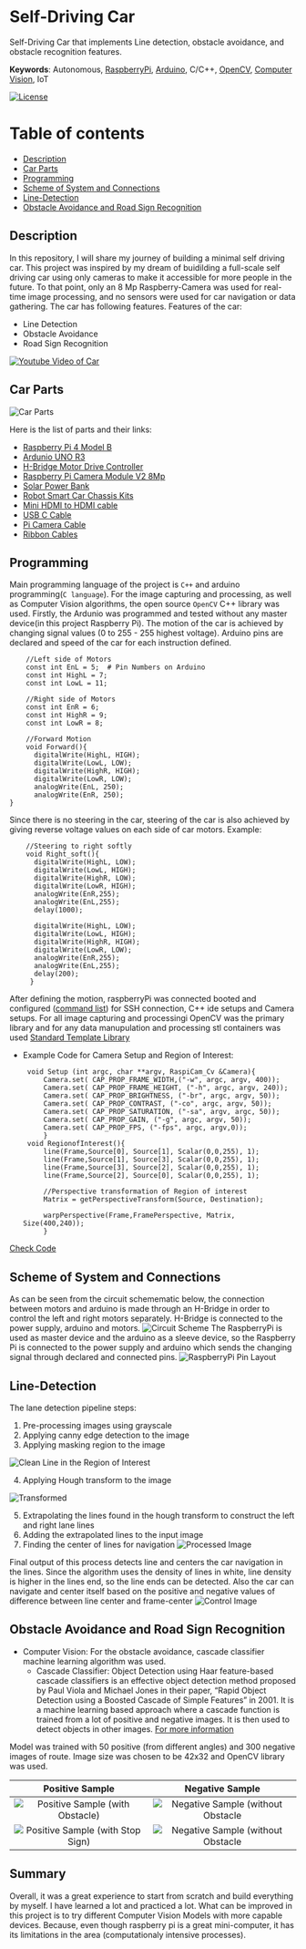 # Self-Driving Car

Self-Driving Car that implements Line detection, obstacle avoidance, and obstacle recognition features.  

__Keywords__: Autonomous, [RaspberryPi](https://www.raspberrypi.org), [Arduino](https://www.arduino.cc), C/C++, [OpenCV](https://opencv.org), [Computer Vision](https://www.pcmag.com/news/what-is-computer-vision), IoT


[![License](https://img.shields.io/github/license/mashape/apistatus.svg)](https://opensource.org/licenses/MIT) 


Table of contents
=================

<!--ts-->
* [Description](#description)
* [Car Parts](#car-parts)
* [Programming](#programming)
* [Scheme of System and Connections](#scheme-of-system-and-connections)
* [Line-Detection](#line-detection)
* [Obstacle Avoidance and Road Sign Recognition](#obstacle-avoidance-and-road-sign-recognition)
<!--te-->



## Description
In this repository, I will share my journey of building a minimal self driving car. This project was inspired by my dream of buidilding a full-scale self driving car using only cameras to make it accessible for more people in the future. 
To that point, only an 8 Mp Raspberry-Camera was used for real-time image processing, and no sensors were used for car navigation or data gathering.  The car has following features.
Features of the car:

   * Line Detection
   * Obstacle Avoidance
   * Road Sign Recognition 
   
   [![Youtube Video of Car](pics/youtube_pic.png)](https://youtu.be/WiadMunX-Qo)


## Car Parts
   ![Car Parts](pics/car_parts.jpeg)
   
Here is the list of parts and their links:
   * [Raspberry Pi 4 Model B](https://www.raspberrypi.org/products/raspberry-pi-4-model-b/)
   * [Ardunio UNO R3](https://www.amazon.com/Arduino-A000066-ARDUINO-UNO-R3/dp/B008GRTSV6/ref=sr_1_2?dchild=1&keywords=arduino+uno+r3&qid=1590056138&sr=8-2)
   * [H-Bridge Motor Drive Controller](https://www.amazon.com/Qunqi-Controller-Module-Stepper-Arduino/dp/B014KMHSW6/ref=sr_1_13?dchild=1&keywords=l298n&qid=1590055578&sr=8-13)
   * [Raspberry Pi Camera Module V2 8Mp](https://www.amazon.com/LABISTS-Raspberry-Camera-Official-8-megapixel/dp/B07W6THFPH/ref=sr_1_3?dchild=1&keywords=Raspberry+Pi+Official+Camera+Module+V2+8Mp&qid=1590056224&sr=8-3)
   * [Solar Power Bank](https://www.amazon.com/Portable-Rain-resistant-Dirtproof-Shockproof-Usb-charged/dp/B0114DVIJ8/ref=sr_1_284?crid=T49PBCTD7TV0&dchild=1&keywords=solar+power+bank&qid=1590055903&sprefix=solar+power+%2Caps%2C234&sr=8-284)
   * [Robot Smart Car Chassis Kits](https://www.amazon.com/wheel-layer-Chassis-Encoder-Arduino/dp/B06VTP8XBQ/ref=sr_1_8?dchild=1&keywords=Telaio+car+Chasis&qid=1590056420&sr=8-8)
   * [Mini HDMI to HDMI cable](https://www.amazon.com/AmazonBasics-High-Speed-Mini-HDMI-Adapter-Cable/dp/B014I8UEGY/ref=sr_1_4?crid=1K9KA4S9HT332&dchild=1&keywords=mini+hdmi+to+hdmi+cable&qid=1590055969&sprefix=mini+hdmi%2Caps%2C235&sr=8-4)
   * [USB C Cable](https://www.amazon.com/AUKEY-Braided-Charging-Samsung-Nintendo/dp/B087CK9DW1/ref=sr_1_37_sspa?dchild=1&keywords=usb+c+cable&qid=1590056275&sr=8-37-spons&psc=1&spLa=ZW5jcnlwdGVkUXVhbGlmaWVyPUEyVVUzVUU4NThMRkpXJmVuY3J5cHRlZElkPUEwMzgyOTA5Mk9ZQjExSUgyNlI0ViZlbmNyeXB0ZWRBZElkPUEwMTIzNTk2MklZMEZRU1YxOE8zQSZ3aWRnZXROYW1lPXNwX2J0ZiZhY3Rpb249Y2xpY2tSZWRpcmVjdCZkb05vdExvZ0NsaWNrPXRydWU=)
   * [Pi Camera Cable](https://www.amazon.com/dp/B087FDJ2RP/ref=sspa_dk_detail_0?psc=1&pd_rd_i=B087FDJ2RP&pd_rd_w=UFblC&pf_rd_p=48d372c1-f7e1-4b8b-9d02-4bd86f5158c5&pd_rd_wg=ka3sE&pf_rd_r=WFER4SYA991ZMK65R737&pd_rd_r=10202d0a-7844-4b4f-8890-1ac7879482c7&spLa=ZW5jcnlwdGVkUXVhbGlmaWVyPUExQ1FNTFpCS1JER0FJJmVuY3J5cHRlZElkPUEwNjk3NzM3MUk0N1FIMUhHUDhZNyZlbmNyeXB0ZWRBZElkPUEwMzQ4MDEwMUM0SklBUVU3RldDSiZ3aWRnZXROYW1lPXNwX2RldGFpbCZhY3Rpb249Y2xpY2tSZWRpcmVjdCZkb05vdExvZ0NsaWNrPXRydWU=)
   * [Ribbon Cables](https://www.amazon.com/EDGELEC-Breadboard-Optional-Assorted-Multicolored/dp/B07GD2BWPY/ref=pd_bxgy_img_2/144-5025298-3910300?_encoding=UTF8&pd_rd_i=B07GD2BWPY&pd_rd_r=43f96d05-a664-4ea1-adfd-b25332599e2c&pd_rd_w=HNeuE&pd_rd_wg=1ML6U&pf_rd_p=4e3f7fc3-00c8-46a6-a4db-8457e6319578&pf_rd_r=RXYTRXHNBGHBZ4SN6SMG&psc=1&refRID=RXYTRXHNBGHBZ4SN6SMG)
   
## Programming

Main programming language of the project is `C++` and arduino programming(`C language`). For the image capturing and processing, as well as Computer Vision algorithms, the open source `OpenCV` C++ library was used.
Firstly, the Ardunio was programmed and tested without any master device(in this project Raspberry Pi). The motion of the car is achieved by changing signal values (0 to 255 - 255 highest voltage). Arduino pins are declared and speed of the car for each instruction defined. 
``` 
    //Left side of Motors
    const int EnL = 5;  # Pin Numbers on Arduino
    const int HighL = 7;
    const int LowL = 11;
    
    //Right side of Motors
    const int EnR = 6;
    const int HighR = 9;
    const int LowR = 8;
    
    //Forward Motion
    void Forward(){
      digitalWrite(HighL, HIGH);
      digitalWrite(LowL, LOW);
      digitalWrite(HighR, HIGH);
      digitalWrite(LowR, LOW);
      analogWrite(EnL, 250);
      analogWrite(EnR, 250);
}
```
Since there is no steering in the car, steering of the car is also achieved by giving reverse voltage values on each side of car motors. Example:
```
    //Steering to right softly
    void Right_soft(){
      digitalWrite(HighL, LOW);
      digitalWrite(LowL, HIGH);
      digitalWrite(HighR, LOW);
      digitalWrite(LowR, HIGH);
      analogWrite(EnR,255);
      analogWrite(EnL,255);
      delay(1000);
    
      digitalWrite(HighL, LOW);
      digitalWrite(LowL, HIGH);
      digitalWrite(HighR, HIGH);
      digitalWrite(LowR, LOW);
      analogWrite(EnR,255);
      analogWrite(EnL,255);
      delay(200);
     }
```

After defining the motion, raspberryPi was connected booted and configured ([command list](Commands%20for%20Raspberrypi.txt)) for SSH connection, C++ ide setups and Camera setups. For all image capturing and processingi OpenCV was the primary library and for any data manupulation and processing stl containers was used [Standard Template Library](https://www.geeksforgeeks.org/the-c-standard-template-library-stl/)
* Example Code for Camera Setup and Region of Interest:

   ```
    void Setup (int argc, char **argv, RaspiCam_Cv &Camera){
        Camera.set( CAP_PROP_FRAME_WIDTH,("-w", argc, argv, 400));
        Camera.set( CAP_PROP_FRAME_HEIGHT, ("-h", argc, argv, 240));
        Camera.set( CAP_PROP_BRIGHTNESS, ("-br", argc, argv, 50));
        Camera.set( CAP_PROP_CONTRAST, ("-co", argc, argv, 50));
        Camera.set( CAP_PROP_SATURATION, ("-sa", argv, argc, 50));
        Camera.set( CAP_PROP_GAIN, ("-g", argc, argv, 50));
        Camera.set( CAP_PROP_FPS, ("-fps", argc, argv,0));
        }
    void RegionofInterest(){
        line(Frame,Source[0], Source[1], Scalar(0,0,255), 1);
        line(Frame,Source[1], Source[3], Scalar(0,0,255), 1);
        line(Frame,Source[3], Source[2], Scalar(0,0,255), 1);
        line(Frame,Source[2], Source[0], Scalar(0,0,255), 1);
  
        //Perspective transformation of Region of interest
        Matrix = getPerspectiveTransform(Source, Destination);   
        
        warpPerspective(Frame,FramePerspective, Matrix, Size(400,240));
        }
  ``` 
[Check Code](Code)

## Scheme of System and Connections
As can be seen from the circuit schemematic below, the connection between motors and arduino is made through an H-Bridge in order to control the left and right motors separately. H-Bridge is connected to the power supply, arduino and motors. 
![Circuit Scheme](pics/Circuit_scheme.png)
The RaspberryPi is used as master device and the arduino as a sleeve device, so the Raspberry Pi is connected to the power supply and arduino which sends the changing signal through declared and connected pins.
![RaspberryPi Pin Layout](pics/rp2_pinout.png)


## Line-Detection

The lane detection pipeline steps:

 1. Pre-processing images using grayscale
 2. Applying canny edge detection to the image
 3. Applying masking region to the image
 
  ![Clean Line in the Region of Interest](pics/line_detection.png)
  
 4. Applying Hough transform to the image
 
  ![Transformed](pics/hough_detection.png)
  
 5. Extrapolating the lines found in the hough transform to construct the left and right lane lines
 6. Adding the extrapolated lines to the input image
 7. Finding the center of lines for navigation
  ![Processed Image](pics/final_line.png)
    
Final output of this process detects line and centers the car navigation in the lines. 
Since the algorithm uses the density of lines in white, line density is higher in the lines end, so the line ends can be detected. 
Also the car can navigate and center itself based on the positive and negative values of difference between line center and frame-center
    ![Control Image](pics/car_navigation.png)

## Obstacle Avoidance and Road Sign Recognition
 
  * Computer Vision: For the obstacle avoidance, cascade classifier machine learning algorithm was used.
    * Cascade Classifier: Object Detection using Haar feature-based cascade classifiers is an effective object detection method proposed by Paul Viola and Michael Jones in their paper, “Rapid Object Detection using a Boosted Cascade of Simple Features” in 2001. It is a machine learning based approach where a cascade function is trained from a lot of positive and negative images. 
        It is then used to detect objects in other images. [For more information](https://opencv-python-tutroals.readthedocs.io/en/latest/py_tutorials/py_objdetect/py_face_detection/py_face_detection.html)
  
  Model was trained with 50 positive (from different angles) and 300 negative images of route. Image size was chosen to be 42x32 and OpenCV library was used.
  
  Positive  Sample               |  Negative Sample
:-------------------------:|:-------------------------:
![Positive Sample (with Obstacle)](pics/Obstacle18.jpg)  |  ![Negative Sample (without Obstacle](pics/NoStop225.jpg)
![Positive Sample (with Stop Sign)](pics/1578163186805.jpg)  |  ![Negative Sample (without Obstacle](pics/NoStop253.jpg)

## Summary
Overall, it was a great experience to start from scratch and build everything by myself. I have learned a lot and practiced a lot. What can be improved in this project is to try different Computer Vision Models with more capable devices. Because, even though raspberry pi is a great mini-computer, it has its limitations in the area (computationaly intensive processes).








   
   
